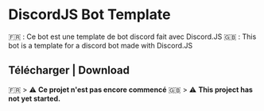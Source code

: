 # DiscordJS Bot Template

🇫🇷 : Ce bot est une template de bot discord fait avec Discord.JS
🇬🇧 : This bot is a template for a discord bot made with Discord.JS

## Télécharger | Download

🇫🇷 > :warning: **Ce projet n'est pas encore commencé**
🇬🇧 > :warning: **This project has not yet started.**
